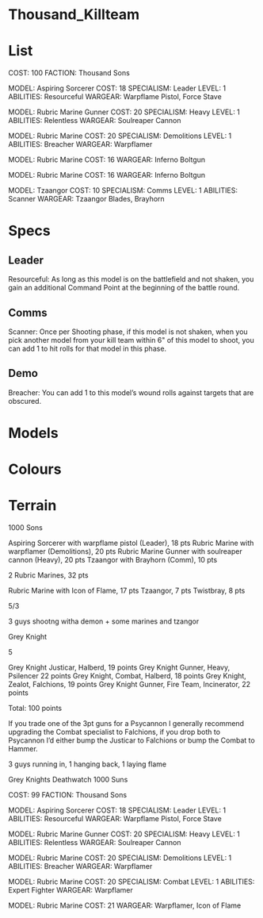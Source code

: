 # Thousand_Killteam

# List
COST: 100
FACTION: Thousand Sons

MODEL: Aspiring Sorcerer
COST: 18
SPECIALISM: Leader
LEVEL: 1
ABILITIES: Resourceful
WARGEAR: Warpflame Pistol, Force Stave

MODEL: Rubric Marine Gunner
COST: 20
SPECIALISM: Heavy
LEVEL: 1
ABILITIES: Relentless
WARGEAR: Soulreaper Cannon

MODEL: Rubric Marine
COST: 20
SPECIALISM: Demolitions
LEVEL: 1
ABILITIES: Breacher
WARGEAR: Warpflamer

MODEL: Rubric Marine
COST: 16
WARGEAR: Inferno Boltgun

MODEL: Rubric Marine
COST: 16
WARGEAR: Inferno Boltgun

MODEL: Tzaangor
COST: 10
SPECIALISM: Comms
LEVEL: 1
ABILITIES: Scanner
WARGEAR: Tzaangor Blades, Brayhorn



# Specs
## Leader

Resourceful: As long as this model is on the battlefield and not shaken, you gain an additional Command Point at the beginning of the battle round.

## Comms

Scanner: Once per Shooting phase, if this model is not shaken, when you pick another model from your kill team within 6" of this model to shoot, you can add 1 to hit rolls for that model in this phase.

## Demo

Breacher: You can add 1 to this model’s wound rolls against targets that are obscured.


# Models
# Colours
# Terrain 




1000 Sons

Aspiring Sorcerer with warpflame pistol (Leader), 18 pts
Rubric Marine with warpflamer (Demolitions), 20 pts
Rubric Marine Gunner with soulreaper cannon (Heavy), 20 pts
Tzaangor with Brayhorn (Comm), 10 pts

2 Rubric Marines, 32 pts

Rubric Marine with Icon of Flame, 17 pts
Tzaangor, 7 pts
Twistbray, 8 pts

5/3

3 guys shootng witha demon +  some marines and tzangor

Grey Knight

5

Grey Knight Justicar, Halberd, 19 points
Grey Knight Gunner, Heavy, Psilencer 22 points
Grey Knight, Combat, Halberd, 18 points
Grey Knight, Zealot, Falchions, 19 points
Grey Knight Gunner, Fire Team, Incinerator, 22 points

Total: 100 points

If you trade one of the 3pt guns for a Psycannon I generally recommend upgrading the Combat specialist to Falchions, if you drop both to Psycannon I’d either bump the Justicar to Falchions or bump the Combat to Hammer.

3 guys running in, 1 hanging back, 1 laying flame





Grey Knights
Deathwatch
1000 Suns




COST: 99
FACTION: Thousand Sons

MODEL: Aspiring Sorcerer
COST: 18
SPECIALISM: Leader
LEVEL: 1
ABILITIES: Resourceful
WARGEAR: Warpflame Pistol, Force Stave

MODEL: Rubric Marine Gunner
COST: 20
SPECIALISM: Heavy
LEVEL: 1
ABILITIES: Relentless
WARGEAR: Soulreaper Cannon

MODEL: Rubric Marine
COST: 20
SPECIALISM: Demolitions
LEVEL: 1
ABILITIES: Breacher
WARGEAR: Warpflamer

MODEL: Rubric Marine
COST: 20
SPECIALISM: Combat
LEVEL: 1
ABILITIES: Expert Fighter
WARGEAR: Warpflamer

MODEL: Rubric Marine
COST: 21
WARGEAR: Warpflamer, Icon of Flame